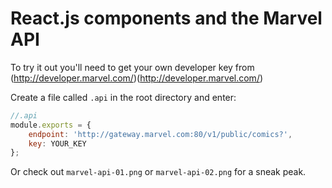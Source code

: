 # React.js components and the Marvel API

To try it out you'll need to get your own developer key from (http://developer.marvel.com/)(http://developer.marvel.com/)

Create a file called `.api` in the root directory and enter:
```js
//.api
module.exports = {
	endpoint: 'http://gateway.marvel.com:80/v1/public/comics?',
	key: YOUR_KEY
};
```

Or check out `marvel-api-01.png` or `marvel-api-02.png` for a sneak peak.